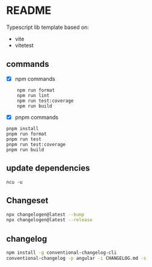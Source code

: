 # README

Typescript lib template based on:

- vite
- vitetest

## commands

- [x] npm commands

```shell
    npm run format
    npm run lint
    npm run test:coverage
    npm run build
```

- [x] pnpm commands

```shell
pnpm install
pnpm run format
pnpm run test
pnpm run test:coverage
pnpm run build

```

## update dependencies

```shell
ncu -u
```

## Changeset

```sh
npx changelogen@latest --bump
npx changelogen@latest --release
```

## changelog

```sh
npm install -g conventional-changelog-cli
conventional-changelog -p angular -i CHANGELOG.md -s
```